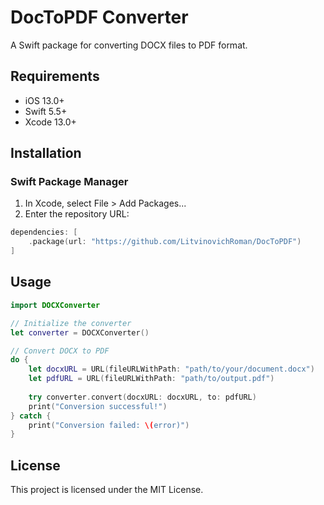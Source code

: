 # DocToPDF Converter

A Swift package for converting DOCX files to PDF format.

## Requirements

- iOS 13.0+ 
- Swift 5.5+
- Xcode 13.0+

## Installation

### Swift Package Manager

1. In Xcode, select File > Add Packages...
2. Enter the repository URL:

```swift
dependencies: [
    .package(url: "https://github.com/LitvinovichRoman/DocToPDF")
]
```

## Usage

```swift
import DOCXConverter

// Initialize the converter
let converter = DOCXConverter()

// Convert DOCX to PDF
do {
    let docxURL = URL(fileURLWithPath: "path/to/your/document.docx")
    let pdfURL = URL(fileURLWithPath: "path/to/output.pdf")
    
    try converter.convert(docxURL: docxURL, to: pdfURL)
    print("Conversion successful!")
} catch {
    print("Conversion failed: \(error)")
}
```

## License

This project is licensed under the MIT License.
